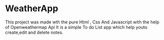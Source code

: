# WeatherApp
This project was made wth the pure Html , Css And Javascript with the help of Openweathermap Api 
It is a simple To do List app which help youto create,edit and delete notes.